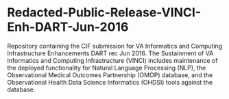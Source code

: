 # Redacted-Public-Release-VINCI-Enh-DART-Jun-2016
Repository containing the CIF submission for VA Informatics and Computing Infrastructure Enhancements DART rec Jun 2016.
The Sustainment of VA Informatics and Computing Infrastructure (VINCI) includes maintenance of the deployed functionality for Natural Language Processing (NLP), the Observational Medical Outcomes Partnership (OMOP) database, and the Observational Health Data Science Informatics (OHDSI) tools against the database. 